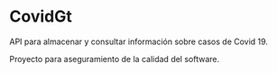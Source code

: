 # CovidGt
API para almacenar y consultar información sobre casos de Covid 19.

Proyecto para aseguramiento de la calidad del software.
